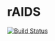 # rAIDS

[![Build Status](https://travis-ci.org/brainyvoyage/rAIDS.svg?branch=master)](https://travis-ci.org/brainyvoyage/rAIDS)